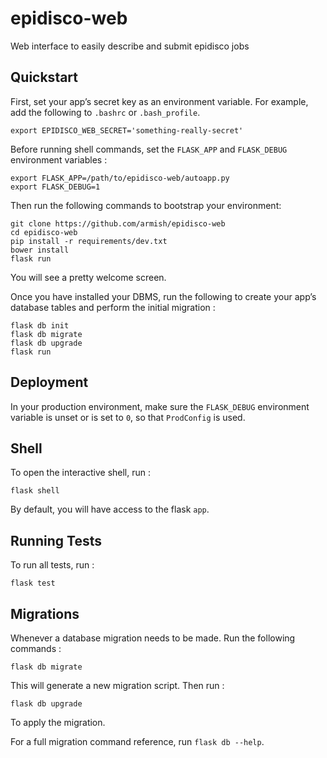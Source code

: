 epidisco-web
============

Web interface to easily describe and submit epidisco jobs

Quickstart
----------

First, set your app’s secret key as an environment variable. For example, add the following to `.bashrc` or `.bash_profile`.

```sourceCode
export EPIDISCO_WEB_SECRET='something-really-secret'
```

Before running shell commands, set the `FLASK_APP` and `FLASK_DEBUG` environment variables :

    export FLASK_APP=/path/to/epidisco-web/autoapp.py
    export FLASK_DEBUG=1

Then run the following commands to bootstrap your environment:

    git clone https://github.com/armish/epidisco-web
    cd epidisco-web
    pip install -r requirements/dev.txt
    bower install
    flask run

You will see a pretty welcome screen.

Once you have installed your DBMS, run the following to create your app’s database tables and perform the initial migration :

    flask db init
    flask db migrate
    flask db upgrade
    flask run

Deployment
----------

In your production environment, make sure the `FLASK_DEBUG` environment variable is unset or is set to `0`, so that `ProdConfig` is used.

Shell
-----

To open the interactive shell, run :

    flask shell

By default, you will have access to the flask `app`.

Running Tests
-------------

To run all tests, run :

    flask test

Migrations
----------

Whenever a database migration needs to be made. Run the following commands :

    flask db migrate

This will generate a new migration script. Then run :

    flask db upgrade

To apply the migration.

For a full migration command reference, run `flask db --help`.